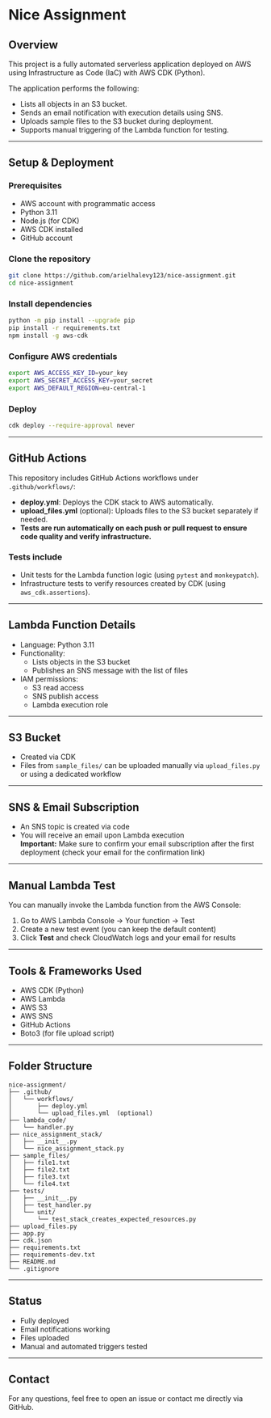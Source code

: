 # Nice Assignment

## Overview

This project is a fully automated serverless application deployed on AWS using Infrastructure as Code (IaC) with AWS CDK (Python).

The application performs the following:
- Lists all objects in an S3 bucket.
- Sends an email notification with execution details using SNS.
- Uploads sample files to the S3 bucket during deployment.
- Supports manual triggering of the Lambda function for testing.

---

## Setup & Deployment

### Prerequisites
- AWS account with programmatic access
- Python 3.11
- Node.js (for CDK)
- AWS CDK installed
- GitHub account

### Clone the repository
```bash
git clone https://github.com/arielhalevy123/nice-assignment.git
cd nice-assignment
```

### Install dependencies
```bash
python -m pip install --upgrade pip
pip install -r requirements.txt
npm install -g aws-cdk
```

### Configure AWS credentials
```bash
export AWS_ACCESS_KEY_ID=your_key
export AWS_SECRET_ACCESS_KEY=your_secret
export AWS_DEFAULT_REGION=eu-central-1
```

### Deploy
```bash
cdk deploy --require-approval never
```

---

## GitHub Actions

This repository includes GitHub Actions workflows under `.github/workflows/`:

- **deploy.yml**: Deploys the CDK stack to AWS automatically.
- **upload_files.yml** (optional): Uploads files to the S3 bucket separately if needed.
- **Tests are run automatically on each push or pull request to ensure code quality and verify infrastructure.**

### Tests include

- Unit tests for the Lambda function logic (using `pytest` and `monkeypatch`).
- Infrastructure tests to verify resources created by CDK (using `aws_cdk.assertions`).

---

## Lambda Function Details

- Language: Python 3.11
- Functionality:
  - Lists objects in the S3 bucket
  - Publishes an SNS message with the list of files
- IAM permissions:
  - S3 read access
  - SNS publish access
  - Lambda execution role

---

## S3 Bucket

- Created via CDK
- Files from `sample_files/` can be uploaded manually via `upload_files.py` or using a dedicated workflow

---

## SNS & Email Subscription

- An SNS topic is created via code
- You will receive an email upon Lambda execution  
**Important:** Make sure to confirm your email subscription after the first deployment (check your email for the confirmation link)

---

## Manual Lambda Test

You can manually invoke the Lambda function from the AWS Console:

1. Go to AWS Lambda Console → Your function → Test
2. Create a new test event (you can keep the default content)
3. Click **Test** and check CloudWatch logs and your email for results

---

## Tools & Frameworks Used

- AWS CDK (Python)
- AWS Lambda
- AWS S3
- AWS SNS
- GitHub Actions
- Boto3 (for file upload script)

---

## Folder Structure

```
nice-assignment/
├── .github/
│   └── workflows/
│       ├── deploy.yml
│       └── upload_files.yml  (optional)
├── lambda_code/
│   └── handler.py
├── nice_assignment_stack/
│   ├── __init__.py
│   └── nice_assignment_stack.py
├── sample_files/
│   ├── file1.txt
│   ├── file2.txt
│   ├── file3.txt
│   └── file4.txt
├── tests/
│   ├── __init__.py
│   ├── test_handler.py
│   └── unit/
│       └── test_stack_creates_expected_resources.py
├── upload_files.py
├── app.py
├── cdk.json
├── requirements.txt
├── requirements-dev.txt
├── README.md
└── .gitignore
```

---

## Status

- Fully deployed
- Email notifications working
- Files uploaded
- Manual and automated triggers tested

---

## Contact

For any questions, feel free to open an issue or contact me directly via GitHub.